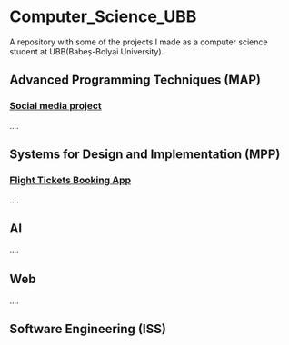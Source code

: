 # Computer_Science_UBB
A repository with some of the projects I made as a computer science student at UBB(Babeș-Bolyai University).

##

## Advanced Programming Techniques (MAP)

### [Social media project](https://github.com/BarteS3300/SocialMedia)
....


## Systems for Design and Implementation (MPP)
### [Flight Tickets Booking App](https://github.com/BarteS3300/flight-tickets-booking-app-java)
....

## AI
....

## Web
....

## Software Engineering (ISS)
